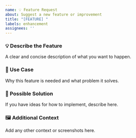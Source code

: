 ```yaml
---
name: 💡 Feature Request
about: Suggest a new feature or improvement
title: "[FEATURE] "
labels: enhancement
assignees: ''
---
```


### 💡 Describe the Feature
A clear and concise description of what you want to happen.

### 🧩 Use Case
Why this feature is needed and what problem it solves.

### 🧠 Possible Solution
If you have ideas for how to implement, describe here.

### 🖼️ Additional Context
Add any other context or screenshots here.
